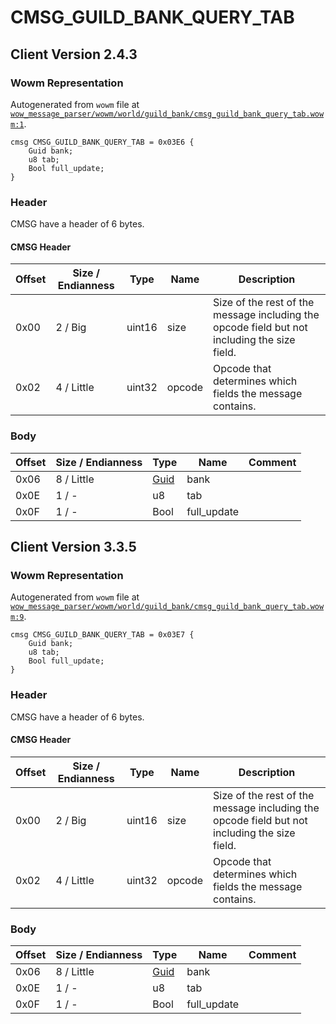 # CMSG_GUILD_BANK_QUERY_TAB

## Client Version 2.4.3

### Wowm Representation

Autogenerated from `wowm` file at [`wow_message_parser/wowm/world/guild_bank/cmsg_guild_bank_query_tab.wowm:1`](https://github.com/gtker/wow_messages/tree/main/wow_message_parser/wowm/world/guild_bank/cmsg_guild_bank_query_tab.wowm#L1).
```rust,ignore
cmsg CMSG_GUILD_BANK_QUERY_TAB = 0x03E6 {
    Guid bank;
    u8 tab;
    Bool full_update;
}
```
### Header

CMSG have a header of 6 bytes.

#### CMSG Header

| Offset | Size / Endianness | Type   | Name   | Description |
| ------ | ----------------- | ------ | ------ | ----------- |
| 0x00   | 2 / Big           | uint16 | size   | Size of the rest of the message including the opcode field but not including the size field.|
| 0x02   | 4 / Little        | uint32 | opcode | Opcode that determines which fields the message contains.|

### Body

| Offset | Size / Endianness | Type | Name | Comment |
| ------ | ----------------- | ---- | ---- | ------- |
| 0x06 | 8 / Little | [Guid](../types/packed-guid.md) | bank |  |
| 0x0E | 1 / - | u8 | tab |  |
| 0x0F | 1 / - | Bool | full_update |  |

## Client Version 3.3.5

### Wowm Representation

Autogenerated from `wowm` file at [`wow_message_parser/wowm/world/guild_bank/cmsg_guild_bank_query_tab.wowm:9`](https://github.com/gtker/wow_messages/tree/main/wow_message_parser/wowm/world/guild_bank/cmsg_guild_bank_query_tab.wowm#L9).
```rust,ignore
cmsg CMSG_GUILD_BANK_QUERY_TAB = 0x03E7 {
    Guid bank;
    u8 tab;
    Bool full_update;
}
```
### Header

CMSG have a header of 6 bytes.

#### CMSG Header

| Offset | Size / Endianness | Type   | Name   | Description |
| ------ | ----------------- | ------ | ------ | ----------- |
| 0x00   | 2 / Big           | uint16 | size   | Size of the rest of the message including the opcode field but not including the size field.|
| 0x02   | 4 / Little        | uint32 | opcode | Opcode that determines which fields the message contains.|

### Body

| Offset | Size / Endianness | Type | Name | Comment |
| ------ | ----------------- | ---- | ---- | ------- |
| 0x06 | 8 / Little | [Guid](../types/packed-guid.md) | bank |  |
| 0x0E | 1 / - | u8 | tab |  |
| 0x0F | 1 / - | Bool | full_update |  |

